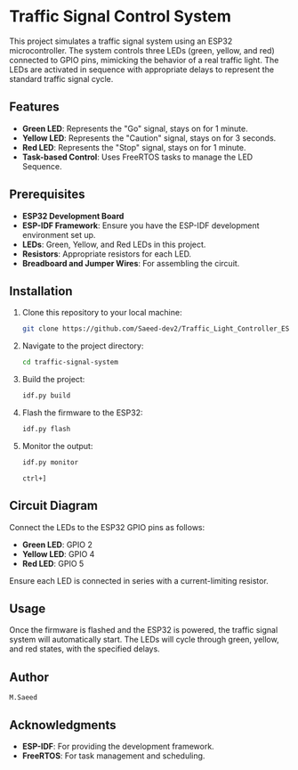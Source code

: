 # Traffic Signal Control System

This project simulates a traffic signal system using an ESP32 microcontroller. The system controls three LEDs (green, yellow, and red) connected to GPIO pins, mimicking the behavior of a real traffic light. The LEDs are activated in sequence with appropriate delays to represent the standard traffic signal cycle.

## Features

- **Green LED**: Represents the "Go" signal, stays on for 1 minute.
- **Yellow LED**: Represents the "Caution" signal, stays on for 3 seconds.
- **Red LED**: Represents the "Stop" signal, stays on for 1 minute.
- **Task-based Control**: Uses FreeRTOS tasks to manage the LED Sequence.

## Prerequisites

- **ESP32 Development Board**
- **ESP-IDF Framework**: Ensure you have the ESP-IDF development environment set up.
- **LEDs**: Green, Yellow, and Red LEDs in this project.
- **Resistors**: Appropriate resistors for each LED.
- **Breadboard and Jumper Wires**: For assembling the circuit.

## Installation

1. Clone this repository to your local machine:

    ```bash
    git clone https://github.com/Saeed-dev2/Traffic_Light_Controller_ESP32.git
    ```

2. Navigate to the project directory:

    ```bash
    cd traffic-signal-system
    ```

3. Build the project:

    ```bash
    idf.py build
    ```

4. Flash the firmware to the ESP32:

    ```bash
    idf.py flash
    ```

5. Monitor the output:

    ```bash
    idf.py monitor
    ```
    
    ` ctrl+] ` 

## Circuit Diagram

Connect the LEDs to the ESP32 GPIO pins as follows:

- **Green LED**: GPIO 2
- **Yellow LED**: GPIO 4
- **Red LED**: GPIO 5

Ensure each LED is connected in series with a current-limiting resistor.

## Usage

Once the firmware is flashed and the ESP32 is powered, the traffic signal system will automatically start. The LEDs will cycle through green, yellow, and red states, with the specified delays.

## Author
`M.Saeed`

## Acknowledgments

- **ESP-IDF**: For providing the development framework.
- **FreeRTOS**: For task management and scheduling.

